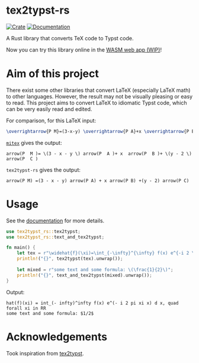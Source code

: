 # tex2typst-rs

<a href="https://crates.io/crates/tex2typst-rs">
    <img alt="Crate" src="https://img.shields.io/crates/v/tex2typst-rs"
  ></a>
<a href="https://docs.rs/tex2typst-rs">
    <img alt="Documentation" src="https://docs.rs/tex2typst-rs/badge.svg"
  ></a>

A Rust library that converts TeX code to Typst code. 

Now you can try this library online in the [WASM web app (WIP)](https://unpredictability.github.io/tex2typst-UI/)!

# Aim of this project

There exist some other libraries that convert LaTeX (especially LaTeX math) to other languages. 
However, the result may not be visually pleasing or easy to read. 
This project aims to convert LaTeX to idiomatic Typst code, which can be very easily read and edited. 

For comparison, for this LaTeX input:

```latex
\overrightarrow{P M}=(3-x-y) \overrightarrow{P A}+x \overrightarrow{P B}+(y-2) \overrightarrow{P C}
```

[`mitex`](https://crates.io/crates/mitex) gives the output:

```typst
arrow(P  M )= \(3 - x - y \) arrow(P  A )+ x  arrow(P  B )+ \(y - 2 \) arrow(P  C )
```

`tex2typst-rs` gives the output:

```typst
arrow(P M) =(3 - x - y) arrow(P A) + x arrow(P B) +(y - 2) arrow(P C)
```

# Usage

See the [documentation](https://docs.rs/tex2typst-rs) for more details.

```Rust
use tex2typst_rs::tex2typst;
use tex2typst_rs::text_and_tex2typst;

fn main() {
    let tex = r"\widehat{f}(\xi)=\int_{-\infty}^{\infty} f(x) e^{-i 2 \pi \xi x} d x, \quad \forall \xi \in \mathbb{R}";
    println!("{}", tex2typst(tex).unwrap());
    
    let mixed = r"some text and some formula: \(\frac{1}{2}\)";
    println!("{}", text_and_tex2typst(mixed).unwrap());
}
```

Output:

```typst
hat(f)(xi) = int_(- infty)^infty f(x) e^(- i 2 pi xi x) d x, quad forall xi in RR
some text and some formula: $1/2$
```

# Acknowledgements

Took inspiration from [tex2typst](https://github.com/qwinsi/tex2typst).
